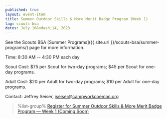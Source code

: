 ```yaml
---
published: true
layout: event-item
title: Summer Outdoor Skills & More Merit Badge Program (Week 1)
tag: scouts-bsa
dates: July 10&ndash;14, 2023
---
```


See the Scouts BSA [Summer Programs]({{ site.url }}/scouts-bsa/summer-programs/) page for more information.

Time: 8:30 AM -- 4:30 PM each day

Scout Cost: $75 per Scout for two-day programs; $45 per Scout for one-day programs.

Adult Cost: $20 per Adult for two-day programs; $10 per Adult for one-day programs.

Contact: Jeffrey Seiser, [jseiser@campworkcoeman.org](mailto:jseiser@campworkcoeman.org)

> %list-group%
> <a href="https://scoutingevent.com/066-" class="list-group-item">Register for Summer Outdoor Skills & More Merit Badge Program &mdash; Week 1 (Coming Soon)</a>
